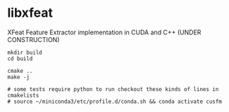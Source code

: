 # libxfeat
XFeat Feature Extractor implementation in CUDA and C++ (UNDER CONSTRUCTION)

```
mkdir build 
cd build

cmake ..
make -j

# some tests require python to run checkout these kinds of lines in cmakelists
# source ~/miniconda3/etc/profile.d/conda.sh && conda activate cusfm

```

